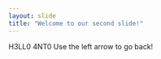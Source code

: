 ```yaml
---
layout: slide
title: "Welcome to our second slide!"
---
```

H3LL0 4NT0
Use the left arrow to go back!
